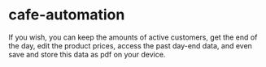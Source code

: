 # cafe-automation
If you wish, you can keep the amounts of active customers, get the end of the day, edit the product prices, access the past day-end data, and even save and store this data as pdf on your device.
